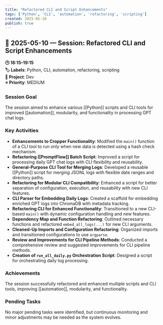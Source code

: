 ```yaml
---
title: "Refactored CLI and Script Enhancements"
tags: ['Python', 'CLI', 'automation', 'refactoring', 'scripting']
created: 2025-05-10
publish: true
---
```


## 📅 2025-05-10 — Session: Refactored CLI and Script Enhancements

**🕒 18:15–19:15**  
**🏷️ Labels**: Python, CLI, automation, refactoring, scripting  
**📂 Project**: Dev  
**⭐ Priority**: MEDIUM  


### Session Goal
The session aimed to enhance various [[Python]] scripts and CLI tools for improved [[automation]], modularity, and functionality in processing GPT chat logs.

### Key Activities
- **Enhancements to Cropper Functionality**: Modified the `main()` function of a CLI tool to run only when new data is detected using a hash check mechanism.
- **Refactoring [[PromptFlow]] Batch Script**: Improved a script for processing daily GPT chat logs with CLI flexibility and reusability.
- **General-Purpose CLI Tool for Merging Logs**: Developed a reusable [[Python]] script for merging JSONL logs with flexible date ranges and directory paths.
- **Refactoring for Modular CLI Compatibility**: Enhanced a script for better separation of configuration, execution, and reusability with new CLI features.
- **CLI Parser for Embedding Daily Logs**: Created a scaffold for embedding enriched GPT logs into ChromaDB with metadata tracking.
- **Refactoring CLI for Enhanced Functionality**: Transitioned to a new CLI-based `main()` with dynamic configuration handling and new features.
- **Dependency Map and Function Refactoring**: Outlined necessary functions and refactored `embed_all_logs(...)` for new CLI arguments.
- **Cleaned-Up Imports and Configuration Refactoring**: Organized imports and transitioned configurations to use `argparse`.
- **Review and Improvements for CLI Pipeline Methods**: Conducted a comprehensive review and suggested improvements for CLI pipeline methods.
- **Creation of `run_all_daily.py` Orchestration Script**: Designed a script for orchestrating daily log processing.

### Achievements
The session successfully refactored and enhanced multiple scripts and CLI tools, improving [[automation]], modularity, and functionality.

### Pending Tasks
No major pending tasks were identified, but continuous monitoring and minor adjustments may be needed as the system evolves.
